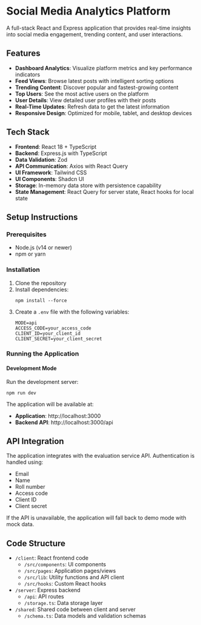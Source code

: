 # Social Media Analytics Platform

A full-stack React and Express application that provides real-time insights into social media engagement, trending content, and user interactions.

## Features

- **Dashboard Analytics**: Visualize platform metrics and key performance indicators
- **Feed Views**: Browse latest posts with intelligent sorting options
- **Trending Content**: Discover popular and fastest-growing content
- **Top Users**: See the most active users on the platform
- **User Details**: View detailed user profiles with their posts
- **Real-Time Updates**: Refresh data to get the latest information
- **Responsive Design**: Optimized for mobile, tablet, and desktop devices

## Tech Stack

- **Frontend**: React 18 + TypeScript
- **Backend**: Express.js with TypeScript
- **Data Validation**: Zod
- **API Communication**: Axios with React Query
- **UI Framework**: Tailwind CSS
- **UI Components**: Shadcn UI
- **Storage**: In-memory data store with persistence capability
- **State Management**: React Query for server state, React hooks for local state

## Setup Instructions

### Prerequisites

- Node.js (v14 or newer)
- npm or yarn

### Installation

1. Clone the repository
2. Install dependencies:
   ```
   npm install --force
   ```
3. Create a `.env` file with the following variables:
   ```
   MODE=api
   ACCESS_CODE=your_access_code
   CLIENT_ID=your_client_id
   CLIENT_SECRET=your_client_secret
   ```

### Running the Application

#### Development Mode
Run the development server:
```
npm run dev
```

The application will be available at:
- **Application**: http://localhost:3000
- **Backend API**: http://localhost:3000/api

## API Integration

The application integrates with the evaluation service API. Authentication is handled using:
- Email
- Name
- Roll number
- Access code
- Client ID
- Client secret

If the API is unavailable, the application will fall back to demo mode with mock data.

## Code Structure

- `/client`: React frontend code
  - `/src/components`: UI components
  - `/src/pages`: Application pages/views
  - `/src/lib`: Utility functions and API client
  - `/src/hooks`: Custom React hooks
- `/server`: Express backend
  - `/api`: API routes
  - `/storage.ts`: Data storage layer
- `/shared`: Shared code between client and server
  - `/schema.ts`: Data models and validation schemas
